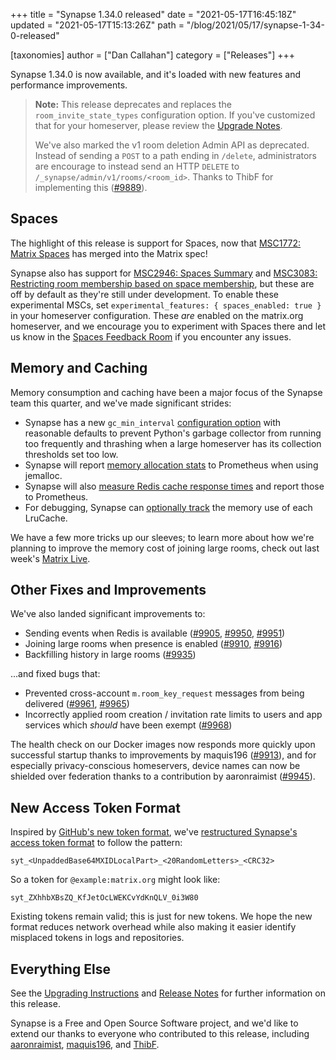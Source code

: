 +++
title = "Synapse 1.34.0 released"
date = "2021-05-17T16:45:18Z"
updated = "2021-05-17T15:13:26Z"
path = "/blog/2021/05/17/synapse-1-34-0-released"

[taxonomies]
author = ["Dan Callahan"]
category = ["Releases"]
+++

Synapse 1.34.0 is now available, and it's loaded with new features and performance improvements.

> **Note:** This release deprecates and replaces the `room_invite_state_types` configuration option. If you've customized that for your homeserver, please review the [Upgrade Notes](https://github.com/matrix-org/synapse/blob/v1.34.0/UPGRADE.rst#upgrading-to-v1340).
>
> We've also marked the v1 room deletion Admin API as deprecated. Instead of sending a `POST` to a path ending in `/delete`, administrators are encourage to instead send an HTTP `DELETE` to `/_synapse/admin/v1/rooms/<room_id>`. Thanks to ThibF for implementing this ([#9889](https://github.com/matrix-org/synapse/pull/9889)).

## Spaces

The highlight of this release is support for Spaces, now that [MSC1772: Matrix Spaces](https://github.com/matrix-org/matrix-doc/pull/1772) has merged into the Matrix spec!

Synapse also has support for [MSC2946: Spaces Summary](https://github.com/matrix-org/matrix-doc/pull/2946) and [MSC3083: Restricting room membership based on space membership](https://github.com/matrix-org/matrix-doc/pull/3083), but these are off by default as they're still under development. To enable these experimental MSCs, set `experimental_features: { spaces_enabled: true }` in your homeserver configuration. These _are_ enabled on the matrix.org homeserver, and we encourage you to experiment with Spaces there and let us know in the [Spaces Feedback Room](https://matrix.to/#/#spaces-feedback:matrix.org) if you encounter any issues.

## Memory and Caching

Memory consumption and caching have been a major focus of the Synapse team this quarter, and we've made significant strides:

* Synapse has a new `gc_min_interval` [configuration option](https://github.com/matrix-org/synapse/blob/v1.34.0/docs/sample_config.yaml#L155-L163) with reasonable defaults to prevent Python's garbage collector from running too frequently and thrashing when a large homeserver has its collection thresholds set too low.
* Synapse will report [memory allocation stats](https://github.com/matrix-org/synapse/pull/9882) to Prometheus when using jemalloc.
* Synapse will also [measure Redis cache response times](https://github.com/matrix-org/synapse/pull/9904) and report those to Prometheus.
* For debugging, Synapse can [optionally track](https://github.com/matrix-org/synapse/pull/9881) the memory use of each LruCache.

We have a few more tricks up our sleeves; to learn more about how we're planning to improve the memory cost of joining large rooms, check out last week's [Matrix Live](https://www.youtube.com/watch?v=694VuhmVmfo).

## Other Fixes and Improvements

We've also landed significant improvements to:

* Sending events when Redis is available ([#9905](https://github.com/matrix-org/synapse/issues/9905), [#9950](https://github.com/matrix-org/synapse/issues/9950), [#9951](https://github.com/matrix-org/synapse/issues/9951))
* Joining large rooms when presence is enabled ([#9910](https://github.com/matrix-org/synapse/issues/9910), [#9916](https://github.com/matrix-org/synapse/issues/9916))
* Backfilling history in large rooms ([#9935](https://github.com/matrix-org/synapse/issues/9935))

...and fixed bugs that:

* Prevented cross-account `m.room_key_request` messages from being delivered ([#9961](https://github.com/matrix-org/synapse/issues/9961), [#9965](https://github.com/matrix-org/synapse/issues/9965))
* Incorrectly applied room creation / invitation rate limits to users and app services which _should_ have been exempt ([#9968](https://github.com/matrix-org/synapse/issues/9968))

The health check on our Docker images now responds more quickly upon successful startup thanks to improvements by maquis196 ([#9913](https://github.com/matrix-org/synapse/pull/9913)), and for especially privacy-conscious homeservers, device names can now be shielded over federation thanks to a contribution by aaronraimist ([#9945](https://github.com/matrix-org/synapse/pull/9945)).

## New Access Token Format

Inspired by [GitHub's new token format](https://github.blog/2021-04-05-behind-githubs-new-authentication-token-formats/), we've [restructured Synapse's access token format](https://github.com/matrix-org/synapse/pull/5588) to follow the pattern:

    syt_<UnpaddedBase64MXIDLocalPart>_<20RandomLetters>_<CRC32>

So a token for `@example:matrix.org` might look like:

    syt_ZXhhbXBsZQ_KfJetOcLWEKCvYdKnQLV_0i3W80

Existing tokens remain valid; this is just for new tokens. We hope the new format reduces network overhead while also making it easier identify misplaced tokens in logs and repositories.

## Everything Else

See the [Upgrading Instructions](https://github.com/matrix-org/synapse/blob/v1.34.0/UPGRADE.rst#upgrading-to-v1340) and [Release Notes](https://github.com/matrix-org/synapse/blob/v1.34.0/CHANGES.md) for further information on this release.

Synapse is a Free and Open Source Software project, and we'd like to extend our thanks to everyone who contributed to this release, including [aaronraimist](https://github.com/aaronraimist), [maquis196](https://github.com/maquis196), and [ThibF](https://github.com/ThibF).
